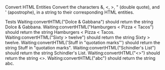Convert HTML Entities
Convert the characters &, <, >, " (double quote), and ' (apostrophe), in a string to their corresponding HTML entities.

Tests
Waiting:convertHTML("Dolce & Gabbana") should return the string Dolce &amp; Gabbana.
Waiting:convertHTML("Hamburgers < Pizza < Tacos") should return the string Hamburgers &lt; Pizza &lt; Tacos.
Waiting:convertHTML("Sixty > twelve") should return the string Sixty &gt; twelve.
Waiting:convertHTML('Stuff in "quotation marks"') should return the string Stuff in &quot;quotation marks&quot;.
Waiting:convertHTML("Schindler's List") should return the string Schindler&apos;s List.
Waiting:convertHTML("<>") should return the string &lt;&gt;.
Waiting:convertHTML("abc") should return the string abc.